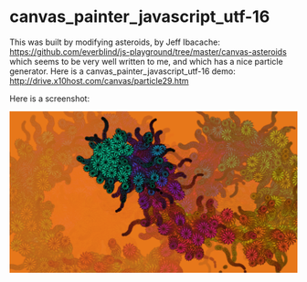 # canvas_painter_javascript_utf-16

This was built by modifying asteroids, by Jeff Ibacache:
https://github.com/everblind/js-playground/tree/master/canvas-asteroids
which seems to be very well written to me, and which has a nice particle generator. 
Here is a canvas_painter_javascript_utf-16 demo: http://drive.x10host.com/canvas/particle29.htm   
  
Here is a screenshot:  

![screenshot](https://github.com/thismain/canvas_painter_javascript_utf-16/blob/main/Screenshot%20at%202020-10-30%2016-46-30.png?raw=true)
